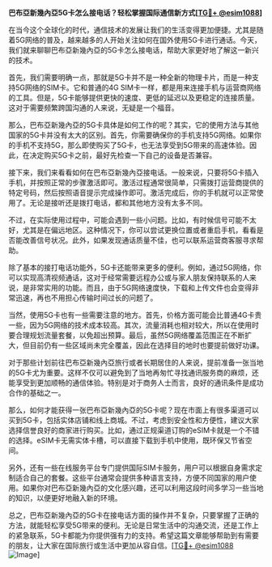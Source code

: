 **巴布亞新幾內亞5G卡怎么接电话？轻松掌握国际通信新方式[[TG💪+ @esim1088](https://t.me/s/esim1088)]**

在当今这个全球化的时代，通信技术的发展让我们的生活变得更加便捷。尤其是随着5G网络的普及，越来越多的人开始关注如何在国外使用5G卡进行通话。今天，我们就来聊聊巴布亞新幾內亞的5G卡怎么接电话，帮助大家更好地了解这一新兴的技术。

首先，我们需要明确一点，那就是5G卡并不是一种全新的物理卡片，而是一种支持5G网络的SIM卡。它和普通的4G SIM卡一样，都是用来连接手机与运营商网络的工具。但是，5G卡能够提供更快的速度、更低的延迟以及更稳定的连接质量。这对于需要频繁跨国沟通的人来说，无疑是一个福音。

那么，巴布亞新幾內亞的5G卡具体是如何工作的呢？其实，它的使用方法与其他国家的5G卡并没有太大的区别。首先，你需要确保你的手机支持5G网络。如果你的手机不支持5G，那么即使购买了5G卡，也无法享受到5G带来的高速体验。因此，在决定购买5G卡之前，最好先检查一下自己的设备是否兼容。

接下来，我们来看看如何在巴布亞新幾內亞接电话。一般来说，只要将5G卡插入手机，并按照正常的步骤激活即可。激活过程通常很简单，只需拨打运营商提供的特定号码，然后按照语音提示完成操作即可。激活完成后，你的手机就可以正常使用了。无论是接听还是拨打电话，都和其他地方没有太多不同。

不过，在实际使用过程中，可能会遇到一些小问题。比如，有时候信号可能不太好，尤其是在偏远地区。这种情况下，你可以尝试更换位置或者重启手机，看看是否能改善信号状况。此外，如果发现通话质量不佳，也可以联系运营商客服寻求帮助。

除了基本的接打电话功能外，5G卡还能带来更多的便利。例如，通过5G网络，你可以实现高清视频通话，这对于经常需要远程办公或与家人朋友保持联系的人来说，是非常实用的功能。而且，由于5G网络速度快，下载和上传文件也会变得非常迅速，再也不用担心传输时间过长的问题了。

当然，使用5G卡也有一些需要注意的地方。首先，价格方面可能会比普通4G卡贵一些，因为5G网络的技术成本较高。其次，流量消耗也相对较大，所以在使用时要合理规划流量套餐，以免超出预算。最后，虽然5G网络覆盖范围正在不断扩大，但目前仍有一些区域尚未完全覆盖，因此在选择目的地时也要提前做好功课。

对于那些计划前往巴布亞新幾內亞旅行或者长期居住的人来说，提前准备一张当地的5G卡尤为重要。这样不仅可以避免到了当地再匆忙寻找通讯服务商的麻烦，还能享受到更加顺畅的通信体验。特别是对于商务人士而言，良好的通讯条件是成功合作的基础之一。

那么，如何才能获得一张巴布亞新幾內亞的5G卡呢？现在市面上有很多渠道可以买到5G卡，包括实体店铺和线上商城。不过，考虑到安全性和方便性，建议大家选择信誉良好的商家进行购买。比如，通过正规渠道订购的eSIM卡就是一个不错的选择。eSIM卡无需实体卡槽，可以直接下载到手机中使用，既环保又节省空间。

另外，还有一些在线服务平台专门提供国际SIM卡服务，用户可以根据自身需求定制适合自己的套餐。这些平台通常会提供多种语言支持，方便不同国家的用户使用。如果你对巴布亞新幾內亞的文化感兴趣，还可以利用这段时间多学习一些当地的知识，以便更好地融入新的环境。

总之，巴布亞新幾內亞的5G卡在接电话方面的操作并不复杂，只要掌握了正确的方法，就能轻松享受5G带来的便利。无论是日常生活中的沟通交流，还是工作上的紧急联系，5G卡都能为你提供强有力的支持。希望这篇文章能够帮助到有需要的朋友，让大家在国际旅行或生活中更加从容自信。[[TG💪+ @esim1088](https://t.me/s/esim1088) ![Image](https://i.postimg.cc/4NQfJmqS/Snipaste-2025-05-13-00-14-12.png)]